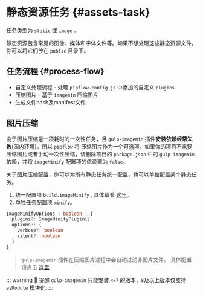 # 静态资源任务 {#assets-task}

任务类型为 `static` 或 `image` 。

静态资源包含常见的图像、媒体和字体文件等。如果不想处理这些静态资源文件，你可以将它们放在 `public` 目录下。



## 任务流程 {#process-flow}

- 自定义处理流程 - 处理 `pipflow.config.js` 中添加的自定义 `plugins`
- 压缩图片 - 基于 `imagemin` 压缩图片
- 生成文件hash及manifest文件



## 图片压缩

由于图片压缩是一项耗时的一次性任务，且 `gulp-imagemin` 插件**安装依赖经常失败**(国内环境)。所以 `pipflow` 将 压缩图片作为一个可选项。如果你的项目不需要 压缩图片或者手动一次性压缩，请删除项目的 `package.json` 中的 `gulp-imagemin` 依赖，并将 `imageMinify` 配置项的值设置为 `false`。

关于图片压缩配置，你可以为所有静态任务统一配置，也可以单独配置某个静态任务。

1. 统一配置项 `build.imageMinify` , 具体请看 [这里](../config/build-options.md#build-imageminify)。
2. 单独任务配置项 `minify`。

```ts
ImageMinifyOptions : boolean | {
  plugins?: ImageMinifyPlugin[]
  options?: {
    verbose?: boolean
    silent?: boolean
  }
}
```



> `gulp-imagemin` 插件在压缩图片过程中会自动过滤非图片文件。 具体配置请点击 [这里](https://www.npmjs.com/package/gulp-imagemin)

::: warning 🚨 提醒
`gulp-imagemin` 只能安装 `<=7` 的版本，`8`及以上版本仅支持 `esModule` 模块化.
:::

